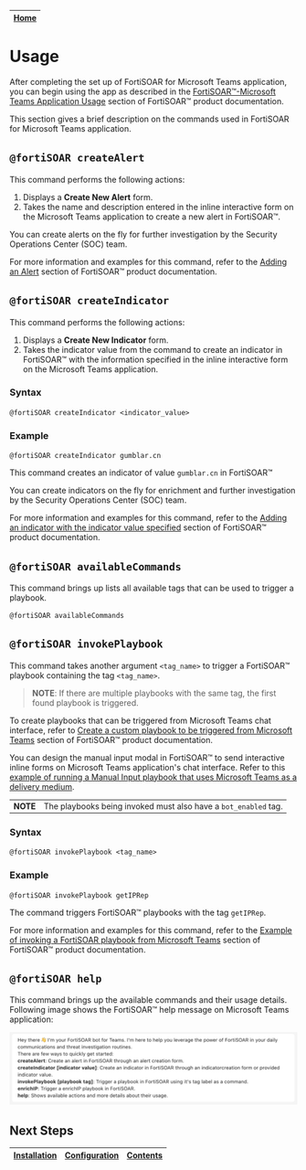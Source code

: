 | [Home](../README.md) |
|----------------------|

# Usage

After completing the set up of FortiSOAR for Microsoft Teams application, you can begin using the app as described in the [FortiSOAR&trade;-Microsoft Teams Application Usage](https://docs.fortinet.com/document/fortisoar/1.0.0/fortisoar-for-microsoft-teams-application/630/fortisoar-for-microsoft-teams-application-v1-0-0#FSRMsTeamsUsage) section of FortiSOAR&trade; product documentation.

This section gives a brief description on the commands used in FortiSOAR for Microsoft Teams application.

## `@fortiSOAR createAlert`

This command performs the following actions:

1. Displays a **Create New Alert** form.
2. Takes the name and description entered in the inline interactive form on the Microsoft Teams application to create a new alert in FortiSOAR&trade;.

You can create alerts on the fly for further investigation by the Security Operations Center (SOC) team.

For more information and examples for this command, refer to the [Adding an Alert](https://docs.fortinet.com/document/fortisoar/1.0.0/fortisoar-for-microsoft-teams-application/630/fortisoar-for-microsoft-teams-application-v1-0-0#Adding_an_alert) section of FortiSOAR&trade; product documentation.

## `@fortiSOAR createIndicator`

This command performs the following actions:

1. Displays a **Create New Indicator** form.
2. Takes the indicator value from the command to create an indicator in FortiSOAR&trade; with the information specified in the inline interactive form on the Microsoft Teams application.

### Syntax

```
@fortiSOAR createIndicator <indicator_value>
```

### Example

```
@fortiSOAR createIndicator gumblar.cn
```

This command creates an indicator of value `gumblar.cn` in FortiSOAR&trade;

You can create indicators on the fly for enrichment and further investigation by the Security Operations Center (SOC) team.

For more information and examples for this command, refer to the [Adding an indicator with the indicator value specified](https://docs.fortinet.com/document/fortisoar/1.0.0/fortisoar-for-microsoft-teams-application/630/fortisoar-for-microsoft-teams-application-v1-0-0#Adding_an_indicator_with_the_indicator_value_specified) section of FortiSOAR&trade; product documentation.

## `@fortiSOAR availableCommands`

This command brings up lists all available tags that can be used to trigger a playbook.
```
@fortiSOAR availableCommands
```

## `@fortiSOAR invokePlaybook`

This command takes another argument `<tag_name>` to trigger a FortiSOAR&trade; playbook containing the tag `<tag_name>`.

> **NOTE**:  If there are multiple playbooks with the same tag, the first found playbook is triggered.

To create playbooks that can be triggered from Microsoft Teams chat interface, refer to [Create a custom playbook to be triggered from Microsoft Teams](https://docs.fortinet.com/document/fortisoar/1.0.0/fortisoar-for-microsoft-teams-application/630/fortisoar-for-microsoft-teams-application-v1-0-0How_to_create_a_custom_playbook_that_can_be_triggered_from_Microsoft_Teams_) section of FortiSOAR&trade; product documentation.

You can design the manual input modal in FortiSOAR&trade; to send interactive inline forms on Microsoft Teams application's chat interface. Refer to this [example of running a Manual Input playbook that uses Microsoft Teams as a delivery medium](https://docs.fortinet.com/document/fortisoar/1.0.0/fortisoar-for-microsoft-teams-application/630/fortisoar-for-microsoft-teams-application-v1-0-0#Example_of_running_a_Manual_Input_playbook_that_uses_Microsoft_Teams_as_a_delivery_medium).

<table>
    <tr>
        <td><strong>NOTE</strong></td><td>The playbooks being invoked must also have a <code>bot_enabled</code> tag.</td>
    </tr>
</table>

### Syntax

```
@fortiSOAR invokePlaybook <tag_name>
```

### Example

```
@fortiSOAR invokePlaybook getIPRep
```

The command triggers FortiSOAR&trade; playbooks with the tag `getIPRep`.

For more information and examples for this command, refer to the [Example of invoking a FortiSOAR playbook from Microsoft Teams](https://docs.fortinet.com/document/fortisoar/1.0.0/fortisoar-for-microsoft-teams-application/630/fortisoar-for-microsoft-teams-application-v1-0-0#Example_of_invoking_a_FortiSOAR_playbook_from_Microsoft_Teams_) section of FortiSOAR&trade; product documentation.

## `@fortiSOAR help`

This command brings up the available commands and their usage details. Following image shows the FortiSOAR&trade; help message on Microsoft Teams application:

![](./res/help-message.png)

## Next Steps

| [Installation](./setup.md#installation) | [Configuration](./setup.md#configuration) | [Contents](./contents.md) |
|-----------------------------------------|-------------------------------------------|---------------------------|